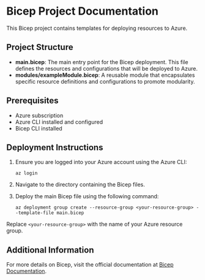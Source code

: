 # Bicep Project Documentation

This Bicep project contains templates for deploying resources to Azure. 

## Project Structure

- **main.bicep**: The main entry point for the Bicep deployment. This file defines the resources and configurations that will be deployed to Azure.
- **modules/exampleModule.bicep**: A reusable module that encapsulates specific resource definitions and configurations to promote modularity.

## Prerequisites

- Azure subscription
- Azure CLI installed and configured
- Bicep CLI installed

## Deployment Instructions

1. Ensure you are logged into your Azure account using the Azure CLI:
   ```
   az login
   ```

2. Navigate to the directory containing the Bicep files.

3. Deploy the main Bicep file using the following command:
   ```
   az deployment group create --resource-group <your-resource-group> --template-file main.bicep
   ```

Replace `<your-resource-group>` with the name of your Azure resource group.

## Additional Information

For more details on Bicep, visit the official documentation at [Bicep Documentation](https://docs.microsoft.com/en-us/azure/azure-resource-manager/bicep/).